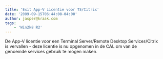 ```yaml
---
title: 'Exit App-V Licentie voor TS/Citrix'
date: '2009-09-15T06:44:08-04:00'
author: jasper@kraak.com
tags:
    - 'Win2k8 R2'
---
```


<div class="bvMsg" id="msgcns!3FD1C7C6EA1A2!165"><div>De App-V licentie voor een Terminal Server/Remote Desktop Services/Citrix is vervallen
- deze licentie is nu opgenomen in de CAL om van de genoemde services gebruik te mogen maken.</div></div>
